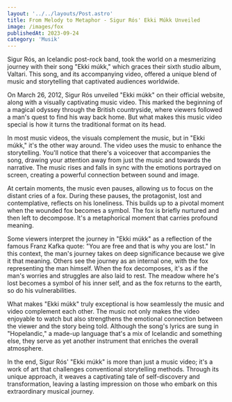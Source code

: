 ```yaml
---
layout: '../../layouts/Post.astro'
title: From Melody to Metaphor - Sigur Rós' Ekki Múkk Unveiled
image: /images/fox
publishedAt: 2023-09-24
category: 'Musik'
---
```


Sigur Rós, an Icelandic post-rock band, took the world on a mesmerizing journey with their song "Ekki múkk," which graces their sixth studio album, Valtari. This song, and its accompanying video, offered a unique blend of music and storytelling that captivated audiences worldwide.

On March 26, 2012, Sigur Rós unveiled "Ekki múkk" on their official website, along with a visually captivating music video. This marked the beginning of a magical odyssey through the British countryside, where viewers followed a man's quest to find his way back home. But what makes this music video special is how it turns the traditional format on its head.

In most music videos, the visuals complement the music, but in "Ekki múkk," it's the other way around. The video uses the music to enhance the storytelling. You'll notice that there's a voiceover that accompanies the song, drawing your attention away from just the music and towards the narrative. The music rises and falls in sync with the emotions portrayed on screen, creating a powerful connection between sound and image.

At certain moments, the music even pauses, allowing us to focus on the distant cries of a fox. During these pauses, the protagonist, lost and contemplative, reflects on his loneliness. This builds up to a pivotal moment when the wounded fox becomes a symbol. The fox is briefly nurtured and then left to decompose. It's a metaphorical moment that carries profound meaning.

Some viewers interpret the journey in "Ekki múkk" as a reflection of the famous Franz Kafka quote: "You are free and that is why you are lost." In this context, the man's journey takes on deep significance because we give it that meaning. Others see the journey as an internal one, with the fox representing the man himself. When the fox decomposes, it's as if the man's worries and struggles are also laid to rest. The meadow where he's lost becomes a symbol of his inner self, and as the fox returns to the earth, so do his vulnerabilities.

What makes "Ekki múkk" truly exceptional is how seamlessly the music and video complement each other. The music not only makes the video enjoyable to watch but also strengthens the emotional connection between the viewer and the story being told. Although the song's lyrics are sung in "Hopelandic," a made-up language that's a mix of Icelandic and something else, they serve as yet another instrument that enriches the overall atmosphere.

In the end, Sigur Rós' "Ekki múkk" is more than just a music video; it's a work of art that challenges conventional storytelling methods. Through its unique approach, it weaves a captivating tale of self-discovery and transformation, leaving a lasting impression on those who embark on this extraordinary musical journey.
